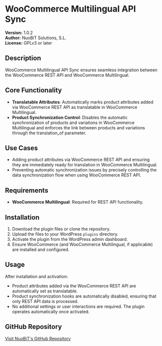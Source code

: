 # WooCommerce Multilingual API Sync

**Version:** 1.0.2  
**Author:** NuoBiT Solutions, S.L.  
**License:** GPLv3 or later  

## Description

WooCommerce Multilingual API Sync ensures seamless integration between the WooCommerce REST API and WooCommerce Multilingual.

## Core Functionality

- **Translatable Attributes**: Automatically marks product attributes added via WooCommerce REST API as translatable in WooCommerce Multilingual.
- **Product Synchronization Control**: Disables the automatic synchronization of products and variations in WooCommerce Multilingual and enforces the link between products and variations through the translation_of parameter.

## Use Cases

- Adding product attributes via WooCommerce REST API and ensuring they are immediately ready for translation in WooCommerce Multilingual.
- Preventing automatic synchronization issues by precisely controlling the data synchronization flow when using WooCommerce REST API.

## Requirements

- **WooCommerce Multilingual**: Required for REST API functionality.

## Installation

1. Download the plugin files or clone the repository.
2. Upload the files to your WordPress `plugins` directory.
3. Activate the plugin from the WordPress admin dashboard.
4. Ensure WooCommerce (and WooCommerce Multilingual, if applicable) are installed and configured.

## Usage

After installation and activation:

- Product attributes added via the WooCommerce REST API are automatically set as translatable.
- Product synchronization hooks are automatically disabled, ensuring that only REST API data is processed.
- No additional settings or user interactions are required. The plugin operates automatically once activated.

## GitHub Repository

[Visit NuoBiT's GitHub Repository](https://github.com/nuobit/woocommerce-multilingual-api-sync)
